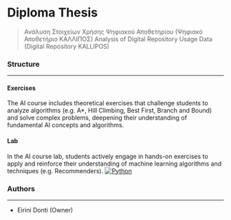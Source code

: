 # Diploma Thesis
> Ανάλυση Στοιχείων Χρήσης Ψηφιακού Αποθετηρίου (Ψηφιακό Αποθετήριο ΚΑΛΛΙΠΟΣ)
> Analysis of Digital Repository Usage Data (Digital Repository KALLIPOS)

### Structure
---
#### Exercises

The AI course includes theoretical exercises that challenge students to analyze algorithms (e.g. A*, Hill Climbing, Best First, Branch and Bound) and solve complex problems, deepening their understanding of fundamental AI concepts and algorithms.
    
#### Lab

In the AI course lab, students actively engage in hands-on exercises to apply and reinforce their understanding of machine learning algorithms and techniques (e.g. Recommenders). [![Python](https://img.shields.io/badge/-Python-3776AB?logo=python&logoColor=white)](https://www.python.org/)

### Authors
---

- Eirini Donti (Owner)

<!-- ### License
--- -->

